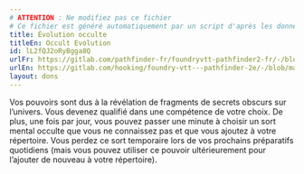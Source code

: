 ```yaml
---
# ATTENTION : Ne modifiez pas ce fichier
# Ce fichier est généré automatiquement par un script d'après les données du module Foundry VTT officiel et de sa traduction
title: Évolution occulte
titleEn: Occult Evolution
id: lL2fQJ2oRyBgga8Q
urlFr: https://gitlab.com/pathfinder-fr/foundryvtt-pathfinder2-fr/-/blob/master/data/feats/lL2fQJ2oRyBgga8Q.htm
urlEn: https://gitlab.com/hooking/foundry-vtt---pathfinder-2e/-/blob/master/packs/data/feats.db/occult-evolution.json
layout: dons
---
```

Vos pouvoirs sont dus à la révélation de fragments de secrets obscurs sur l’univers. Vous devenez qualifié dans une compétence de votre choix. De plus, une fois par jour, vous pouvez passer une minute à choisir un sort mental occulte que vous ne connaissez pas et que vous ajoutez à votre répertoire. Vous perdez ce sort temporaire lors de vos prochains préparatifs quotidiens (mais vous pouvez utiliser ce pouvoir ultérieurement pour l’ajouter de nouveau à votre répertoire).
